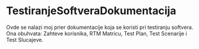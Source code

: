 # TestiranjeSoftveraDokumentacija
Ovde se nalazi moj prier dokumentacije koja se koristi pri testiranju softvera. Ona obuhvata: Zahteve korisnika, RTM Matricu, Test Plan, Test Scenarije i Test Slucajeve.
